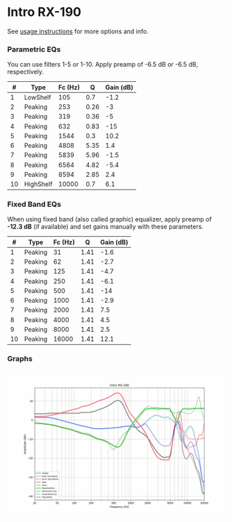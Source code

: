 # Intro RX-190
See [usage instructions](https://github.com/jaakkopasanen/AutoEq#usage) for more options and info.

### Parametric EQs
You can use filters 1-5 or 1-10. Apply preamp of -6.5 dB or -6.5 dB, respectively.

|   # | Type      |   Fc (Hz) |    Q |   Gain (dB) |
|-----|-----------|-----------|------|-------------|
|   1 | LowShelf  |       105 | 0.7  |        -1.2 |
|   2 | Peaking   |       253 | 0.26 |        -3   |
|   3 | Peaking   |       319 | 0.36 |        -5   |
|   4 | Peaking   |       632 | 0.83 |       -15   |
|   5 | Peaking   |      1544 | 0.3  |        10.2 |
|   6 | Peaking   |      4808 | 5.35 |         1.4 |
|   7 | Peaking   |      5839 | 5.96 |        -1.5 |
|   8 | Peaking   |      6564 | 4.82 |        -5.4 |
|   9 | Peaking   |      8594 | 2.85 |         2.4 |
|  10 | HighShelf |     10000 | 0.7  |         6.1 |

### Fixed Band EQs
When using fixed band (also called graphic) equalizer, apply preamp of **-12.3 dB** (if available) and set gains manually with these parameters.

|   # | Type    |   Fc (Hz) |    Q |   Gain (dB) |
|-----|---------|-----------|------|-------------|
|   1 | Peaking |        31 | 1.41 |        -1.6 |
|   2 | Peaking |        62 | 1.41 |        -2.7 |
|   3 | Peaking |       125 | 1.41 |        -4.7 |
|   4 | Peaking |       250 | 1.41 |        -6.1 |
|   5 | Peaking |       500 | 1.41 |       -14   |
|   6 | Peaking |      1000 | 1.41 |        -2.9 |
|   7 | Peaking |      2000 | 1.41 |         7.5 |
|   8 | Peaking |      4000 | 1.41 |         4.5 |
|   9 | Peaking |      8000 | 1.41 |         2.5 |
|  10 | Peaking |     16000 | 1.41 |        12.1 |

### Graphs
![](./Intro%20RX-190.png)

